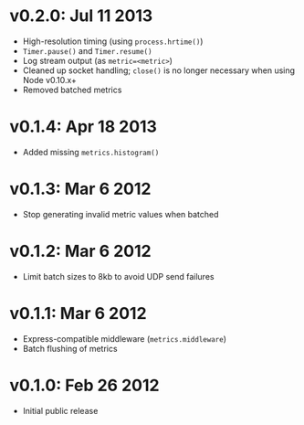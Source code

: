 v0.2.0: Jul 11 2013
===================

* High-resolution timing (using `process.hrtime()`)
* `Timer.pause()` and `Timer.resume()`
* Log stream output (as `metric=<metric>`)
* Cleaned up socket handling; `close()` is no longer necessary when using Node
  v0.10.x+
* Removed batched metrics

v0.1.4: Apr 18 2013
===================

* Added missing `metrics.histogram()`

v0.1.3: Mar 6 2012
==================

* Stop generating invalid metric values when batched

v0.1.2: Mar 6 2012
==================

* Limit batch sizes to 8kb to avoid UDP send failures

v0.1.1: Mar 6 2012
==================

* Express-compatible middleware (`metrics.middleware`)
* Batch flushing of metrics

v0.1.0: Feb 26 2012
===================

* Initial public release
